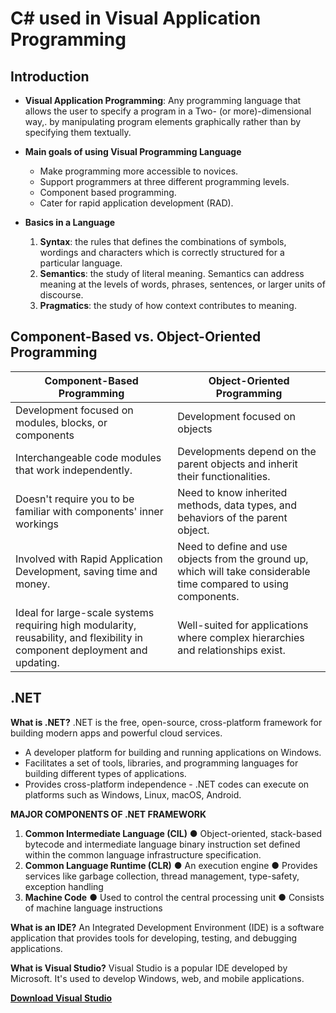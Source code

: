 # C# used in Visual Application Programming

## Introduction 

- **Visual Application Programming**: Any programming language that allows the user to
specify a program in a Two- (or more)-dimensional way,.
by manipulating program elements graphically rather
than by specifying them textually.


- **Main goals of using Visual Programming Language**
    - Make programming more accessible to novices.
    - Support programmers at three different programming levels.
    - Component based programming.
    - Cater for rapid application development (RAD).

- **Basics in a Language**
    1. **Syntax**: the rules that defines the combinations of symbols, wordings
    and characters which is correctly structured for a particular language.
    2. **Semantics**: the study of literal meaning. Semantics can address
    meaning at the levels of words, phrases, sentences, or larger units of
    discourse.
    3. **Pragmatics**: the study of how context contributes to meaning.


## Component-Based vs. Object-Oriented Programming

| Component-Based Programming                                           | Object-Oriented Programming                                                 |
| --------------------------------------------------------------------- | ---------------------------------------------------------------------------- |
| Development focused on modules, blocks, or components                 | Development focused on objects                                               |
| Interchangeable code modules that work independently.                 | Developments depend on the parent objects and inherit their functionalities. |
| Doesn't require you to be familiar with components' inner workings    | Need to know inherited methods, data types, and behaviors of the parent object. |
| Involved with Rapid Application Development, saving time and money.   | Need to define and use objects from the ground up, which will take considerable time compared to using components. |
| Ideal for large-scale systems requiring high modularity, reusability, and flexibility in component deployment and updating. | Well-suited for applications where complex hierarchies and relationships exist. |

## .NET

**What is .NET?**
.NET is the free, open-source, cross-platform framework for building modern
apps and powerful cloud services.

- A developer platform for building and running applications on Windows.
- Facilitates a set of tools, libraries, and programming languages for
building different types of applications.
- Provides cross-platform independence - .NET codes can execute on platforms
such as Windows, Linux, macOS, Android.



**MAJOR COMPONENTS OF .NET FRAMEWORK**

1. **Common Intermediate Language (CIL)**
● Object-oriented, stack-based bytecode and intermediate language binary
instruction set defined within the common language infrastructure
specification.
2. **Common Language Runtime (CLR)**
● An execution engine
● Provides services like garbage collection, thread management, type-safety,
exception handling
3. **Machine Code**
● Used to control the central processing unit
● Consists of machine language instructions

**What is an IDE?**
An Integrated Development Environment (IDE) is a software application that
provides tools for developing, testing, and debugging applications.

**What is Visual Studio?**
Visual Studio is a popular IDE developed by Microsoft. It's used to develop
Windows, web, and mobile applications.

[**Download Visual Studio**](https://visualstudio.microsoft.com/)